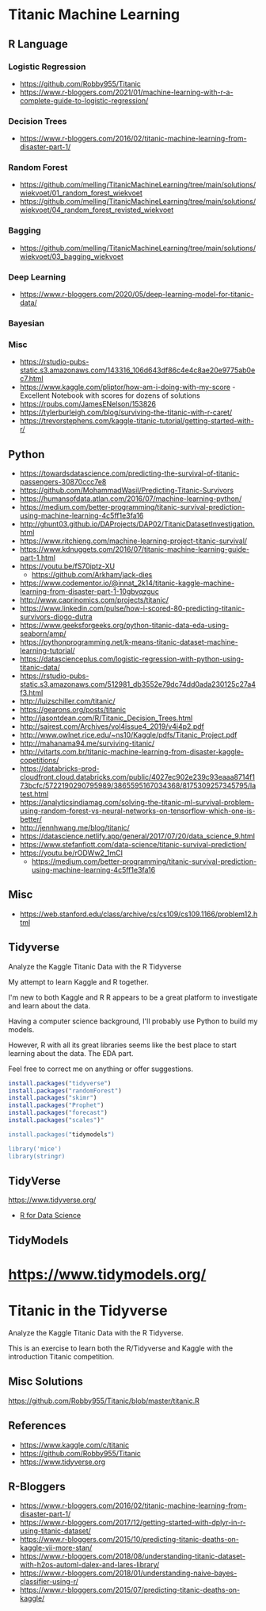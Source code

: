 # Titanic Machine Learning

## R Language

### Logistic Regression

- https://github.com/Robby955/Titanic
- https://www.r-bloggers.com/2021/01/machine-learning-with-r-a-complete-guide-to-logistic-regression/

### Decision Trees

- https://www.r-bloggers.com/2016/02/titanic-machine-learning-from-disaster-part-1/

### Random Forest

- https://github.com/melling/TitanicMachineLearning/tree/main/solutions/wiekvoet/01_random_forest_wiekvoet
- https://github.com/melling/TitanicMachineLearning/tree/main/solutions/wiekvoet/04_random_forest_revisted_wiekvoet

### Bagging

- https://github.com/melling/TitanicMachineLearning/tree/main/solutions/wiekvoet/03_bagging_wiekvoet

### Deep Learning

- https://www.r-bloggers.com/2020/05/deep-learning-model-for-titanic-data/


### Bayesian

### Misc

- https://rstudio-pubs-static.s3.amazonaws.com/143316_106d643df86c4e4c8ae20e9775ab0ec7.html
- https://www.kaggle.com/pliptor/how-am-i-doing-with-my-score - Excellent Notebook with scores for dozens of solutions
- https://rpubs.com/JamesENelson/153826
- https://tylerburleigh.com/blog/surviving-the-titanic-with-r-caret/
- https://trevorstephens.com/kaggle-titanic-tutorial/getting-started-with-r/


## Python

- https://towardsdatascience.com/predicting-the-survival-of-titanic-passengers-30870ccc7e8
- https://github.com/MohammadWasil/Predicting-Titanic-Survivors
- https://humansofdata.atlan.com/2016/07/machine-learning-python/
- https://medium.com/better-programming/titanic-survival-prediction-using-machine-learning-4c5ff1e3fa16
- http://ghunt03.github.io/DAProjects/DAP02/TitanicDatasetInvestigation.html
- https://www.ritchieng.com/machine-learning-project-titanic-survival/
- https://www.kdnuggets.com/2016/07/titanic-machine-learning-guide-part-1.html
- https://youtu.be/fS70iptz-XU
   - https://github.com/Arkham/jack-dies
- https://www.codementor.io/@innat_2k14/titanic-kaggle-machine-learning-from-disaster-part-1-10gbvqzguc
- http://www.caprinomics.com/projects/titanic/
- https://www.linkedin.com/pulse/how-i-scored-80-predicting-titanic-survivors-diogo-dutra
- https://www.geeksforgeeks.org/python-titanic-data-eda-using-seaborn/amp/
- https://pythonprogramming.net/k-means-titanic-dataset-machine-learning-tutorial/
- https://datascienceplus.com/logistic-regression-with-python-using-titanic-data/
- https://rstudio-pubs-static.s3.amazonaws.com/512981_db3552e79dc74dd0ada230125c27a4f3.html
- http://luizschiller.com/titanic/
- https://gearons.org/posts/titanic
- http://jasontdean.com/R/Titanic_Decision_Trees.html
- http://sajrest.com/Archives/vol4issue4_2019/v4i4p2.pdf
- http://www.owlnet.rice.edu/~ns10/Kaggle/pdfs/Titanic_Project.pdf
- http://mahanama94.me/surviving-titanic/
- http://vitarts.com.br/titanic-machine-learning-from-disaster-kaggle-copetitions/
- https://databricks-prod-cloudfront.cloud.databricks.com/public/4027ec902e239c93eaaa8714f173bcfc/5722190290795989/3865595167034368/8175309257345795/latest.html
- https://analyticsindiamag.com/solving-the-titanic-ml-survival-problem-using-random-forest-vs-neural-networks-on-tensorflow-which-one-is-better/
- http://jennhwang.me/blog/titanic/
- https://datascience.netlify.app/general/2017/07/20/data_science_9.html
- https://www.stefanfiott.com/data-science/titanic-survival-prediction/
- https://youtu.be/rODWw2_1mCI
   - https://medium.com/better-programming/titanic-survival-prediction-using-machine-learning-4c5ff1e3fa16


## Misc

- https://web.stanford.edu/class/archive/cs/cs109/cs109.1166/problem12.html

## Tidyverse

Analyze the Kaggle Titanic Data with the R Tidyverse

My attempt to learn Kaggle and R together.

I'm new to both Kaggle and R
R appears to be a great platform to investigate and learn about the data.

Having a computer science background, I'll probably use Python to build my models.

However, R with all its great libraries seems like the best place to start learning about the data.  The EDA part.

Feel free to correct me on anything or offer suggestions.  

```r
install.packages("tidyverse")
install.packages("randomForest")
install.packages("skimr")
install.packages("Prophet")
install.packages("forecast")
install.packages("scales")"

install.packages("tidymodels")

library('mice') 
library(stringr)

```

## TidyVerse

https://www.tidyverse.org/

- [R for Data Science](https://r4ds.had.co.nz/)

## TidyModels

https://www.tidymodels.org/
=======
# Titanic in the Tidyverse

Analyze the Kaggle Titanic Data with the R Tidyverse.

This is an exercise to learn both the R/Tidyverse and Kaggle with the introduction Titanic competition.

## Misc Solutions

https://github.com/Robby955/Titanic/blob/master/titanic.R


## References

- https://www.kaggle.com/c/titanic
- https://github.com/Robby955/Titanic
- https://www.tidyverse.org

## R-Bloggers

- https://www.r-bloggers.com/2016/02/titanic-machine-learning-from-disaster-part-1/
- https://www.r-bloggers.com/2017/12/getting-started-with-dplyr-in-r-using-titanic-dataset/
- https://www.r-bloggers.com/2015/10/predicting-titanic-deaths-on-kaggle-vii-more-stan/
- https://www.r-bloggers.com/2018/08/understanding-titanic-dataset-with-h2os-automl-dalex-and-lares-library/
- https://www.r-bloggers.com/2018/01/understanding-naive-bayes-classifier-using-r/
- https://www.r-bloggers.com/2015/07/predicting-titanic-deaths-on-kaggle/

